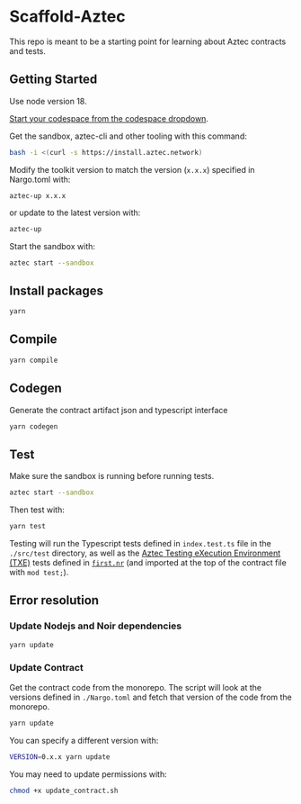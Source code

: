 # Scaffold-Aztec

This repo is meant to be a starting point for learning about Aztec contracts and tests.

## Getting Started

Use node version 18.

[Start your codespace from the codespace dropdown](https://docs.github.com/en/codespaces/getting-started/quickstart).

Get the sandbox, aztec-cli and other tooling with this command:

```bash
bash -i <(curl -s https://install.aztec.network)
```

Modify the toolkit version to match the version (`x.x.x`) specified in Nargo.toml with:

```
aztec-up x.x.x
```

or update to the latest version with:

```bash
aztec-up
```

Start the sandbox with:

```bash
aztec start --sandbox
```

## Install packages

```bash
yarn
```

## Compile

```bash
yarn compile
```

## Codegen

Generate the contract artifact json and typescript interface

```bash
yarn codegen
```

## Test

Make sure the sandbox is running before running tests.

```bash
aztec start --sandbox
```

Then test with:

```bash
yarn test
```

Testing will run the Typescript tests defined in `index.test.ts` file in the `./src/test` directory, as well as the [Aztec Testing eXecution Environment (TXE)](https://docs.aztec.network/guides/developer_guides/smart_contracts/testing_contracts/testing) tests defined in [`first.nr`](./src/test/first.nr) (and imported at the top of the contract file with `mod test;`).

## Error resolution

### Update Nodejs and Noir dependencies

```bash
yarn update
```

### Update Contract

Get the contract code from the monorepo. The script will look at the versions defined in `./Nargo.toml` and fetch that version of the code from the monorepo.

```bash
yarn update
```

You can specify a different version with:

```bash
VERSION=0.x.x yarn update
```

You may need to update permissions with:

```bash
chmod +x update_contract.sh
```
